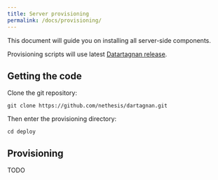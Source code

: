```yaml
---
title: Server provisioning
permalink: /docs/provisioning/
---
```


This document will guide you on installing all server-side components.

Provisioning scripts will use latest [Datartagnan release](https://github.com/nethesis/dartagnan/releases).

## Getting the code

Clone the git repository:
```
git clone https://github.com/nethesis/dartagnan.git
```

Then enter the provisioning directory:
```
cd deploy
```

## Provisioning

TODO

